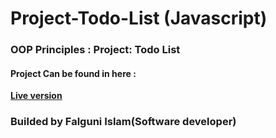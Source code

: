 # Project-Todo-List (Javascript)

### OOP Principles : Project: Todo List

 #### Project Can be found in here :
 **[Live version](https://rawcdn.githack.com/codershona/Project-Tic-Tac-Toe/3031ebf5c605ad69697b6ad47cb6f3efd2e03c4e/index.html)**

 ### Builded by Falguni Islam(Software developer)

